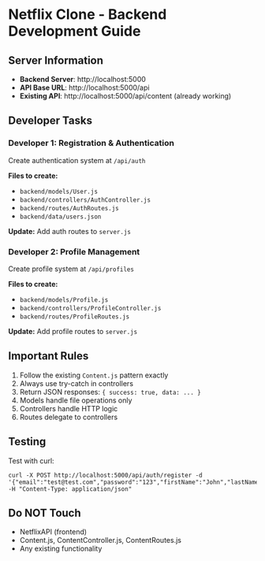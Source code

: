# Netflix Clone - Backend Development Guide

## Server Information
- **Backend Server**: http://localhost:5000
- **API Base URL**: http://localhost:5000/api
- **Existing API**: http://localhost:5000/api/content (already working)

## Developer Tasks

### Developer 1: Registration & Authentication
Create authentication system at `/api/auth`

**Files to create:**
- `backend/models/User.js`
- `backend/controllers/AuthController.js`
- `backend/routes/AuthRoutes.js`
- `backend/data/users.json`

**Update:** Add auth routes to `server.js`

### Developer 2: Profile Management
Create profile system at `/api/profiles`

**Files to create:**
- `backend/models/Profile.js`
- `backend/controllers/ProfileController.js`
- `backend/routes/ProfileRoutes.js`

**Update:** Add profile routes to `server.js`

## Important Rules
1. Follow the existing `Content.js` pattern exactly
2. Always use try-catch in controllers
3. Return JSON responses: `{ success: true, data: ... }`
4. Models handle file operations only
5. Controllers handle HTTP logic
6. Routes delegate to controllers

## Testing
Test with curl:
```
curl -X POST http://localhost:5000/api/auth/register -d '{"email":"test@test.com","password":"123","firstName":"John","lastName":"Doe"}' -H "Content-Type: application/json"
```

## Do NOT Touch
- NetflixAPI (frontend)
- Content.js, ContentController.js, ContentRoutes.js
- Any existing functionality